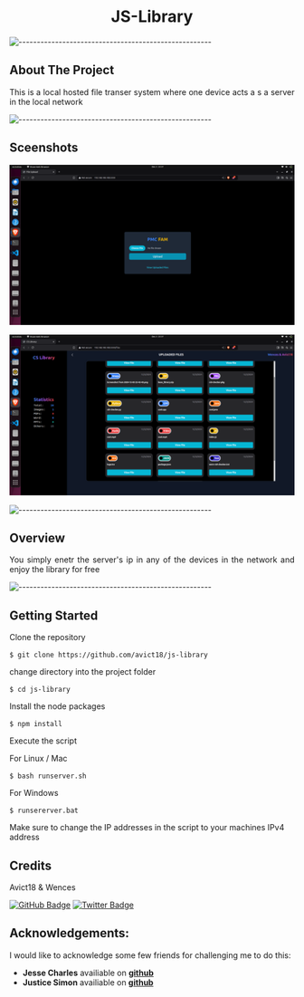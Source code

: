 
<h1 align="center"> JS-Library</h1>



![-----------------------------------------------------](https://raw.githubusercontent.com/andreasbm/readme/master/assets/lines/rainbow.png)

<!-- ABOUT THE PROJECT -->
<h2 id="about-the-project"> About The Project</h2>

<p align="justify"> 
This is a local hosted file transer system where one device acts a s a server in the local network 

![-----------------------------------------------------](https://raw.githubusercontent.com/andreasbm/readme/master/assets/lines/rainbow.png)

<!-- OVERVIEW -->
<h2 id="overview">Sceenshots</h2>
<p align="center"> 
  <img src="res/upload.png" alt="heart logo">
</p>

<p align="center"> 
  <img src="res/files.png" alt="heart logo">
</p>

![-----------------------------------------------------](https://raw.githubusercontent.com/andreasbm/readme/master/assets/lines/rainbow.png)

<!-- ABOUT THE PROJECT -->
<h2 id="about-the-project"> Overview</h2>

<p align="justify"> 
You simply enetr the server's ip in any of the devices in the network and enjoy the library for free

![-----------------------------------------------------](https://raw.githubusercontent.com/andreasbm/readme/master/assets/lines/rainbow.png)



<!-- GETTING STARTED -->
<h2 id="getting-started">Getting Started</h2>

<p>Clone the repository</p>
<pre><code>$ git clone https://github.com/avict18/js-library</code></pre>

<p>change directory into the project folder</p>
<pre><code>$ cd js-library</code></pre>

<p>Install the node packages</p>
<pre><code>$ npm install</code></pre>

<p>Execute the script</p>
<p>For Linux / Mac</p>
<pre><code>$ bash runserver.sh</code></pre>
<p>For Windows</p>
<pre><code>$ runsererver.bat</code></pre>

<p>Make sure to change the IP addresses in the script to your machines IPv4 address</p>


<!-- CREDITS -->
<h2 id="credits">Credits</h2>

Avict18 & Wences 

[![GitHub Badge](https://img.shields.io/badge/GitHub-100000?style=for-the-badge&logo=github&logoColor=white)](https://github.com/avict18)
[![Twitter Badge](https://img.shields.io/badge/Twitter-1DA1F2?style=for-the-badge&logo=twitter&logoColor=white)](https://twitter.com/avict18)


## Acknowledgements:

I would like to acknowledge some few friends for challenging me to do this:

- **Jesse Charles** availiable on [**github**](https://github.com/shelby9014)
- **Justice Simon** availiable on [**github**](https://github.com/jeel-code1)